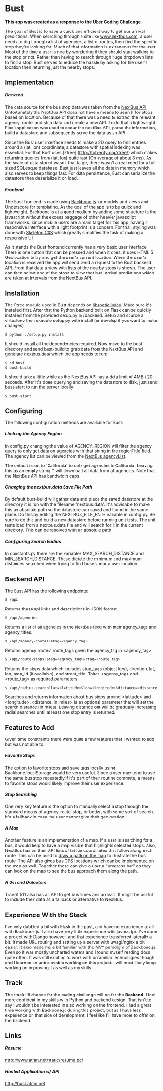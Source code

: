 # Bust

**This app was created as a response to the [Uber Coding Challenge](https://github.com/uber/coding-challenge-tools/blob/master/coding_challenge.md)**

The goal of Bust is to have a quick and efficient way to get bus arrival predictions.  When searching through a site like www.nextbus.com, a user needs to dig through a list of agencies, a list of routes, then find the specific stop they're looking for.  Much of that information is extraneous for the user.  Most of the time a user is nearby wondering if they should start walking to the stop or not.  Rather than having to search through huge dropdown lists to find a stop, Bust serves to reduce the hassle by asking for the user's location then returning just the nearby stops.

Implementation
---
##### Backend
The data source for the bus stop data was taken from the [NextBus API](http://api-portal.anypoint.mulesoft.com/nextbus/api/nextbus-api).  Unfortunately the NextBus API does not have a means to search for stops based on location.  Because of that there was a need to extract the relevant agency, route, and stop data and create a new API.  To do that a lightweight Flask application was used to scour the nextBus API, parse the information, build a datastore and subsequently serve the data as an API.

Since the Bust user interface needs to make a 2D query to find entries around a (lat, lon) coordiniate, a datastore with spatial indexing was essential.  For that Bust uses [Rtree] (http://toblerity.org/rtree/) which makes returning queries from (lat, lon) quite fast (On average of about 3 ms).  As the scale of data stored wasn't that large, there wasn't a real need for a full sized SQLesque database. Bust just leaves all the data in memory which also serves to keep things fast. For data persistence, Bust can serialize the datastore then deserialize it on load.

##### Frontend
The Bust frontend is made using [Backbone.js](http://backbonejs.org/) for models and views and Underscore for templating.  As the goal of the app is to be quick and lightweight, Backbone is at a good medium by adding some structure to the javascript without the excess baggage of other heavier javascript frameworks. Since mobile users are a main target for this app, having a responsive interface with a light footprint is a concern.  For that, styling was done with [Skeleton CSS](getskeleton.com) which greatly simplifies the task of making a responsive UI.

As it stands the Bust frontend currently has a very basic user interface.  There is one button that can be pressed and when it does, it uses HTML 5 Geolocation to try and get the user's current location.  When the user's location is received the app will send send a request to the Bust backend API.  From that data a view with lists of the nearby stops is shown.  The user can then select one of the stops to view that bus' arrival predictions which are taken at intervals from the NextBus API.
 
Installation
---
The Rtree module used in Bust depends on [libspatialindex](http://libspatialindex.github.io/).  Make sure it's installed first.
After that the Python backend built on Flask can be quickly installed from the provided setup.py in /backend. Setup and source a virtualenv then execute setup.py with install (or develop if you want to make changes)

```sh
$ python ./setup.py install
```

It should install all the dependencies required.  Now move to the bust directory and send bust-build to grab data from the NextBus API and generate nextbus.data which the app needs to run:

```sh
$ cd bust
$ bust-build
```

It should take a little while as the NextBus API has a data limit of 4MB / 20 seconds.  After it's done querying and saving the datastore to disk, just send bust-start to run the server locally:

```sh
$ bust-start
```

Configuring
---
The following configuration methods are available for Bust:

##### Limiting the Agency Region
In config.py changing the value of AGENCY_REGION will filter the agency query to only get data on agencies with that string in the regionTitle field.  The agency list can be viewed from the [NextBus agencyList](http://webservices.nextbus.com/service/publicXMLFeed?command=agencyList).

The default is set to 'California' to only get agencies in California.  Leaving this as an empty string '' will download all data from all agencies.  Note that the NextBus API has bandwidth caps.

##### Changing the nextbus.data Save File Path
By default bust-build will gather data and place the saved datastore at the directory it is run with the filename 'nextbus.data'.  It's advisable to make this an absolute path so the datastore can saved and found in the same place.  Do this by editing the NEXTBUS_FILE_PATH variable in config.py.  Be sure to do this and build a new datastore before running unit tests.  The unit tests load from a nextbus.data file and will search for it in the current directory.  This can be resolved with an absolute path.

##### Configuring Search Radius
In constants.py there are the variables MAX_SEARCH_DISTANCE and MIN_SEARCH_DISTANCE.  These dictate the minimum and maximum distances searched when trying to find buses near a user location.

Backend API
---
The Bust API has the following endpoints:
```sh
$ /api
```
Returns these api links and descriptions in JSON format.

```sh
$ /api/agencies
```
Returns a list of all agencies in the NextBus feed with their agency_tags and agency_titles.

```sh
$ /api/agency-routes?atag=<agency_tag>
```
Returns agency routes' route_tags given the agency_tag in \<agency_tag\>.

```sh
$ /api/route-stops?atag=<agency_tag>&rtag=<route_tag>
```
Returns the stops data which includes stop_tags (object key), direction, lat, lon, stop_id (if available), and street_title.  Takes \<agency_tag\> and \<route_tag\> as required parameters.

```sh
$ /api/radius-search?lat=<latitude>&lon=<longitude>&distance=<distance_in_miles>
```
Searches and returns information about bus stops around \<latitude\> and \<longitude\>.  \<distance_in_miles\> is an optional parameter that will set the search distance (in miles).  Leaving distance out will do gradually increasing radial searches until at least one stop entry is returned.

Features to Add
---
Given time constraints there were quite a few features that I wanted to add but was not able to.

##### Favorite Stops
The option to favorite stops and save tags locally using Backbone.localStorage would be very useful.  Since a user may tend to use the same bus stop repeatedly if it's part of their routine commute, a means to favorite stops would likely improve their user experience.

##### Stop Searching
One very key feature is the option to manually select a stop through the standard means of agency-route-stop, or better, with some sort of search.  It's a fallback in case the user cannot give their geolocation.

##### A Map
Another feature is an implementation of a map. If a user is searching for a bus, it would help to have a map visible that highlights selected stops. Also, NextBus has on their API lists of lat lon coordinates that follow along each route. This can be used to [draw a path on the map](https://developers.google.com/maps/documentation/javascript/examples/polyline-simple) to illustrate the bus route. The API also gives bus GPS locations which can be implemented on the map as well.  Together these can give a user a "progress bar" as they can look on the map to see the bus approach them along the path.

##### A Second Datastore
Transit 511 also has an API to get bus times and arrivals.  It might be useful to include their data as a fallback or alternative to NextBus.

Experience With the Stack
---
I've only dabbled a bit with Flask in the past, and have no experience at all with Backbone.js.  I also have very little experience with javascript.  I've done a project with Django however, and that experience transferred laterally a bit.  It made URL routing and setting up a server with uwsgi/nginx a bit easier. It also made me a bit familiar with the MV* paradigm of Backbone.js.  Even so it was mostly uncharted waters and I found myself reading docs quite often.  It was still exciting to work with unfamiliar technologies though and I learned an unbelievable working on this project.  I will most likely keep working on improving it as well as my skills.

## Track
The track I'll choose for the coding challenge will be for the **Backend**.  I feel more confident in my skills with Python and backend design.  That isn't to say I wouldn't be interested in also working on the frontend.  I had a great time working with Backbone.js during this project, but as I have less experience on that side of development, I feel like I'll have more to offer on the backend.

## Links
##### Resume
http://www.atran.net/static/resume.pdf

##### Hosted Application w/ API
http://bust.atran.net


